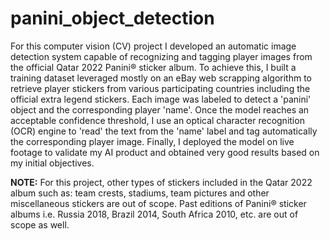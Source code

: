 # panini_object_detection
For this computer vision (CV) project I developed an automatic image detection system capable of recognizing and tagging player images from the official Qatar 2022 Panini® sticker album. To achieve this, I built a training dataset leveraged mostly on an eBay web scrapping algorithm to retrieve player stickers from various participating countries including the official extra legend stickers. Each image was labeled to detect a 'panini' object and the corresponding player 'name'. Once the model reaches an acceptable confidence threshold, I use an optical character recognition (OCR) engine to 'read' the text from the 'name' label and tag automatically the corresponding player image. Finally, I deployed the model on live footage to validate my AI product and obtained very good results based on my initial objectives.

**NOTE:** For this project, other types of stickers included in the Qatar 2022 album such as: team crests, stadiums, team pictures and other miscellaneous stickers are out of scope. Past editions of Panini® sticker albums i.e. Russia 2018, Brazil 2014, South Africa 2010, etc. are out of scope as well.
